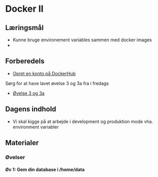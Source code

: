 # Docker II

## Læringsmål
* Kunne bruge environement variables sammen med docker images
* 

## Forberedels
* [Opret en konto på DockerHub](https://hub.docker.com/)

Sørg for at have lavet øvelse 3 og 3a fra i fredags
* [Øvelse 3 og 3a](https://itakea.github.io/e24_swa/docker_1.html#ov-3-pull-og-kor-en-rigtig-app)

## Dagens indhold
* Vi skal kigge på at arbejde i development og produktion mode vha. environment variabler



## Materialer

### Øvelser

#### Øv 1: Gem din database i /home/data

